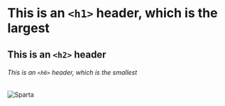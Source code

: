 # This is an `<h1>` header, which is the largest
## This is an `<h2>` header
###### This is an `<h6>` header, which is the smallest

![Sparta](https://unsplash.com/photos/grey-metal-knights-figurines-during-daytime--L0N74GWsq8)
